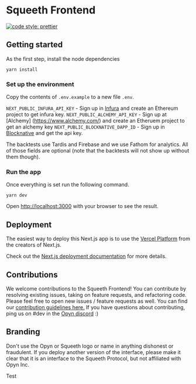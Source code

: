 # Squeeth Frontend

[![code style: prettier](https://img.shields.io/badge/code_style-prettier-ff69b4.svg?style=flat-square)](https://github.com/prettier/prettier)

## Getting started

As the first step, install the node dependencies

```
yarn install
```

### Set up the environment

Copy the contents of `.env.example` to a new file `.env`.

`NEXT_PUBLIC_INFURA_API_KEY` - Sign up in [Infura](https://infura.io/dashboard/ethereum) and create an Ethereum project to get infura key.
`NEXT_PUBLIC_ALCHEMY_API_KEY` - Sign up at [Alchemy] (https://www.alchemy.com/) and create an Etheruem project to get an alchemy key
`NEXT_PUBLIC_BLOCKNATIVE_DAPP_ID` - Sign up in [Blocknative](https://www.blocknative.com/) and get the api key.

The backtests use Tardis and Firebase and we use Fathom for analytics. All of those fields are optional (note that the backtests will not show up without them though).

### Run the app

Once everything is set run the following command.

```
yarn dev
```

Open [http://localhost:3000](http://localhost:3000) with your browser to see the result.

## Deployment

The easiest way to deploy this Next.js app is to use the [Vercel Platform](https://vercel.com/new?utm_medium=default-template&filter=next.js&utm_source=create-next-app&utm_campaign=create-next-app-readme) from the creators of Next.js.

Check out the [Next.js deployment documentation](https://nextjs.org/docs/deployment) for more details.

## Contributions

We welcome contributions to the Squeeth Frontend! You can contribute by resolving existing issues, taking on feature requests, and refactoring code. Please feel free to open new issues / feature requests as well. You can find our [contribution guidelines here.](CONTRIBUTING.md) If you have questions about contributing, ping us on #dev in the [Opyn discord](http://tiny.cc/opyndiscord) :)

## Branding

Don't use the Opyn or Squeeth logo or name in anything dishonest or fraudulent. If you deploy another version of the interface, please make it clear that it is an interface to the Squeeth Protocol, but not affiliated with Opyn Inc.

Test
